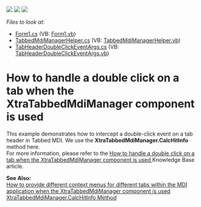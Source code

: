 <!-- default badges list -->
![](https://img.shields.io/endpoint?url=https://codecentral.devexpress.com/api/v1/VersionRange/128616905/13.1.4%2B)
[![](https://img.shields.io/badge/Open_in_DevExpress_Support_Center-FF7200?style=flat-square&logo=DevExpress&logoColor=white)](https://supportcenter.devexpress.com/ticket/details/E891)
[![](https://img.shields.io/badge/📖_How_to_use_DevExpress_Examples-e9f6fc?style=flat-square)](https://docs.devexpress.com/GeneralInformation/403183)
<!-- default badges end -->
<!-- default file list -->
*Files to look at*:

* [Form1.cs](./CS/Form1.cs) (VB: [Form1.vb](./VB/Form1.vb))
* [TabbedMdiManagerHelper.cs](./CS/TabbedMdiManagerHelper.cs) (VB: [TabbedMdiManagerHelper.vb](./VB/TabbedMdiManagerHelper.vb))
* [TabHeaderDoubleClickEventArgs.cs](./CS/TabHeaderDoubleClickEventArgs.cs) (VB: [TabHeaderDoubleClickEventArgs.vb](./VB/TabHeaderDoubleClickEventArgs.vb))
<!-- default file list end -->
# How to handle a double click on a tab when the XtraTabbedMdiManager component is used


<p>This example demonstrates how to intercept a double-click event on a tab header in Tabbed MDI. We use the <strong>XtraTabbedMdiManager.CalcHitInfo</strong> method here.<br />
For more information, please refer to the <a href="https://www.devexpress.com/Support/Center/p/AK5049">How to handle a double click on a tab when the XtraTabbedMdiManager component is used </a> Knowledge Base article.</p><p><strong>See Also:</strong><br />
<a href="https://www.devexpress.com/Support/Center/p/AK5046">How to provide different context menus for different tabs within the MDI application when the XtraTabbedMdiManager component is used</a><br />
<a href="http://documentation.devexpress.com/#WindowsForms/DevExpressXtraTabbedMdiXtraTabbedMdiManager_CalcHitInfotopic">XtraTabbedMdiManager.CalcHitInfo Method</a></p>

<br/>


